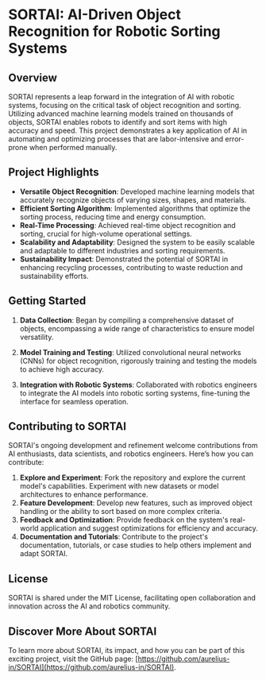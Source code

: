 # SORTAI: AI-Driven Object Recognition for Robotic Sorting Systems

## Overview
SORTAI represents a leap forward in the integration of AI with robotic systems, focusing on the critical task of object recognition and sorting. Utilizing advanced machine learning models trained on thousands of objects, SORTAI enables robots to identify and sort items with high accuracy and speed. This project demonstrates a key application of AI in automating and optimizing processes that are labor-intensive and error-prone when performed manually.

## Project Highlights

- **Versatile Object Recognition**: Developed machine learning models that accurately recognize objects of varying sizes, shapes, and materials.
- **Efficient Sorting Algorithm**: Implemented algorithms that optimize the sorting process, reducing time and energy consumption.
- **Real-Time Processing**: Achieved real-time object recognition and sorting, crucial for high-volume operational settings.
- **Scalability and Adaptability**: Designed the system to be easily scalable and adaptable to different industries and sorting requirements.
- **Sustainability Impact**: Demonstrated the potential of SORTAI in enhancing recycling processes, contributing to waste reduction and sustainability efforts.

## Getting Started

1. **Data Collection**: Began by compiling a comprehensive dataset of objects, encompassing a wide range of characteristics to ensure model versatility.

2. **Model Training and Testing**: Utilized convolutional neural networks (CNNs) for object recognition, rigorously training and testing the models to achieve high accuracy.

3. **Integration with Robotic Systems**: Collaborated with robotics engineers to integrate the AI models into robotic sorting systems, fine-tuning the interface for seamless operation.

## Contributing to SORTAI

SORTAI's ongoing development and refinement welcome contributions from AI enthusiasts, data scientists, and robotics engineers. Here’s how you can contribute:

1. **Explore and Experiment**: Fork the repository and explore the current model's capabilities. Experiment with new datasets or model architectures to enhance performance.
2. **Feature Development**: Develop new features, such as improved object handling or the ability to sort based on more complex criteria.
3. **Feedback and Optimization**: Provide feedback on the system's real-world application and suggest optimizations for efficiency and accuracy.
4. **Documentation and Tutorials**: Contribute to the project's documentation, tutorials, or case studies to help others implement and adapt SORTAI.

## License

SORTAI is shared under the MIT License, facilitating open collaboration and innovation across the AI and robotics community.

## Discover More About SORTAI

To learn more about SORTAI, its impact, and how you can be part of this exciting project, visit the GitHub page: [https://github.com/aurelius-in/SORTAI](https://github.com/aurelius-in/SORTAI).
